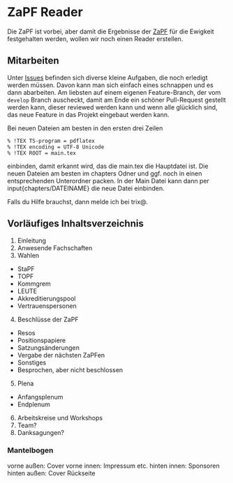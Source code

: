 # ZaPF Reader

Die ZaPF ist vorbei, aber damit die Ergebnisse der [ZaPF](http:www.zapfinhd.de) für die Ewigkeit festgehalten werden, wollen wir noch einen Reader erstellen.

## Mitarbeiten

Unter [Issues](https://github.com/FachschaftMathPhys/zapf-reader/issues) befinden sich diverse kleine Aufgaben, die noch erledigt werden müssen. Davon kann man sich einfach eines schnappen und es dann abarbeiten. Am liebsten auf einem eigenen Feature-Branch, der vom `develop` Branch auscheckt, damit am Ende ein schöner Pull-Request gestellt werden kann, dieser reviewed werden kann und wenn alle glücklich sind, das neue Feature in das Projekt eingebaut werden kann.

Bei neuen Dateien am besten in den ersten drei Zeilen

```
% !TEX TS-program = pdflatex
% !TEX encoding = UTF-8 Unicode
% !TEX ROOT = main.tex
```

einbinden, damit erkannt wird, das die main.tex die Hauptdatei ist. Die neuen Dateien am besten im chapters Odner und ggf. noch in einen entsprechenden Unterordner packen. In der Main Datei kann dann per input{chapters/DATEINAME} die neue Datei einbinden.

Falls du Hilfe brauchst, dann melde ich bei trix@.

## Vorläufiges Inhaltsverzeichnis

1. Einleitung
2. Anwesende Fachschaften
3. Wahlen
* StaPF
* TOPF
* Kommgrem
* LEUTE
* Akkreditierungspool
* Vertrauenspersonen
4. Beschlüsse der ZaPF
* Resos
* Positionspapiere
* Satzungsänderungen
* Vergabe der nächsten ZaPFen
* Sonstiges
* Besprochen, aber nicht beschlossen
5. Plena
* Anfangsplenum
* Endplenum
6. Arbeitskreise und Workshops
7. Team?
8. Danksagungen?


### Mantelbogen
vorne außen: Cover
vorne innen: Impressum etc.
hinten innen: Sponsoren
hinten außen: Cover Rückseite
